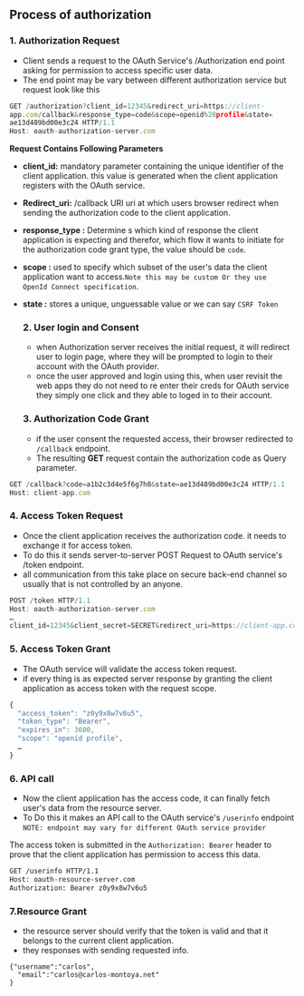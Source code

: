 ## Process of authorization
### 1. Authorization Request
* Client sends a request to the OAuth Service's /Authorization end point asking for permission to access specific user data. 
* The end point may be vary between different authorization service but request look like this 
```js
GET /authorization?client_id=12345&redirect_uri=https://client-
app.com/callback&response_type=code&scope=openid%20profile&state=
ae13d489bd00e3c24 HTTP/1.1  
Host: oauth-authorization-server.com
```

**Request Contains Following Parameters**
* **client_id:** mandatory parameter containing the unique identifier of the client application. this value is generated when the client application registers with the OAuth service.
* **Redirect_uri:** /callback URI  uri at which users browser redirect when sending the authorization code to the client application.
* **response_type :** Determine s which kind of response the client application is expecting and therefor, which flow it wants to initiate for the authorization  code grant type, the value should be `code`.
* **scope :** used to specify which subset of the user's data the client application want to access.`Note this may be custom Or they use OpenId Connect specification`.
* **state :** stores a unique, unguessable value or we can say `CSRF Token`

	### 2. User login and Consent
	
	* when Authorization server receives the initial request, it will redirect user to login page, where they will be prompted to login to their account with the OAuth provider.
	* once the user approved and login using this, when user revisit the web apps they do not need to re enter their creds for OAuth service they simply one click and they able to loged in to their account.
	
	### 3. Authorization Code Grant
	* if the user consent the requested access, their browser redirected to `/callback` endpoint.
	* The resulting **GET** request contain the authorization code as Query parameter.
```js
GET /callback?code=a1b2c3d4e5f6g7h8&state=ae13d489bd00e3c24 HTTP/1.1
Host: client-app.com
```

### 4. Access Token Request
* Once the client application receives the authorization code. it needs to exchange it for access token. 
* To do this it sends server-to-server POST Request to OAuth service's /token endpoint.
* all communication from this take place on secure back-end channel so usually that is not controlled by an anyone.
 ```js
POST /token HTTP/1.1  
Host: oauth-authorization-server.com  
…  
client_id=12345&client_secret=SECRET&redirect_uri=https://client-app.com/callback&grant_type=authorization_code&code=a1b2c3d4e5f6g7h8
```

### 5. Access Token Grant
* The OAuth service will validate the access token request. 
* if every thing is as expected server response by granting the client application as access token with the request scope.

```js
{  
  "access_token": "z0y9x8w7v6u5",  
  "token_type": "Bearer",  
  "expires_in": 3600,  
  "scope": "openid profile",  
  …  
}
```

### 6. API call
* Now the client application has the access code, it can finally fetch user's data from the resource server.
* To Do this it makes an API call to the OAuth service's `/userinfo` endpoint
`NOTE: endpoint may vary for different OAuth service provider`

The access token is submitted in the `Authorization: Bearer` header to prove that the client application has permission to access this data.

```bash
GET /userinfo HTTP/1.1  
Host: oauth-resource-server.com  
Authorization: Bearer z0y9x8w7v6u5
```

### 7.Resource Grant
* the resource server should verify that the token is valid and that it belongs to the current client application. 
* they responses with sending requested info.	
```JS
{"username":"carlos",  
  "email":"carlos@carlos-montoya.net"
}
```
